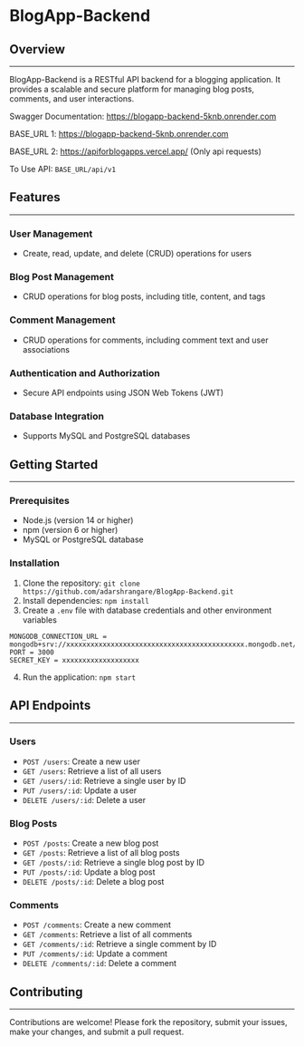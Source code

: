 # BlogApp-Backend
## Overview
-----------

BlogApp-Backend is a RESTful API backend for a blogging application. It provides a scalable and secure platform for managing blog posts, comments, and user interactions.

Swagger Documentation: https://blogapp-backend-5knb.onrender.com

BASE_URL 1: https://blogapp-backend-5knb.onrender.com

BASE_URL 2: https://apiforblogapps.vercel.app/ (Only api requests)

To Use API: `BASE_URL/api/v1`

## Features
------------

### User Management

* Create, read, update, and delete (CRUD) operations for users

### Blog Post Management

* CRUD operations for blog posts, including title, content, and tags

### Comment Management

* CRUD operations for comments, including comment text and user associations

### Authentication and Authorization

* Secure API endpoints using JSON Web Tokens (JWT)

### Database Integration

* Supports MySQL and PostgreSQL databases

## Getting Started
---------------

### Prerequisites

* Node.js (version 14 or higher)
* npm (version 6 or higher)
* MySQL or PostgreSQL database

### Installation

1. Clone the repository: `git clone https://github.com/adarshrangare/BlogApp-Backend.git`
2. Install dependencies: `npm install`
3. Create a `.env` file with database credentials and other environment variables
  ```
  MONGODB_CONNECTION_URL = mongodb+srv://xxxxxxxxxxxxxxxxxxxxxxxxxxxxxxxxxxxxxxxxxxxx.mongodb.net/blog_app
  PORT = 3000
  SECRET_KEY = xxxxxxxxxxxxxxxxxxx
  ```
4. Run the application: `npm start`

## API Endpoints
--------------

### Users

* `POST /users`: Create a new user
* `GET /users`: Retrieve a list of all users
* `GET /users/:id`: Retrieve a single user by ID
* `PUT /users/:id`: Update a user
* `DELETE /users/:id`: Delete a user

### Blog Posts

* `POST /posts`: Create a new blog post
* `GET /posts`: Retrieve a list of all blog posts
* `GET /posts/:id`: Retrieve a single blog post by ID
* `PUT /posts/:id`: Update a blog post
* `DELETE /posts/:id`: Delete a blog post

### Comments

* `POST /comments`: Create a new comment
* `GET /comments`: Retrieve a list of all comments
* `GET /comments/:id`: Retrieve a single comment by ID
* `PUT /comments/:id`: Update a comment
* `DELETE /comments/:id`: Delete a comment

## Contributing
--------------

Contributions are welcome! Please fork the repository, submit your issues, make your changes, and submit a pull request.

